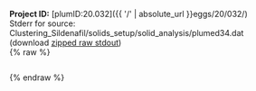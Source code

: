 **Project ID:** [plumID:20.032]({{ '/' | absolute_url }}eggs/20/032/)  
Stderr for source:  Clustering_Sildenafil/solids_setup/solid_analysis/plumed34.dat   
(download [zipped raw stdout](plumed34.dat.plumed.stdout.txt.zip))  
{% raw %}
<pre>
</pre>
{% endraw %}
